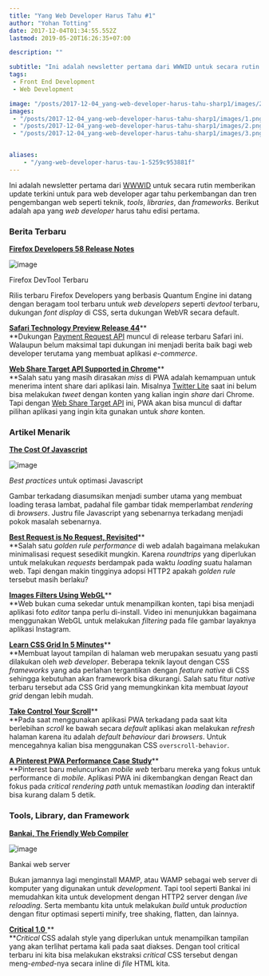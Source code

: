 ```yaml
---
title: "Yang Web Developer Harus Tahu #1"
author: "Yohan Totting"
date: 2017-12-04T01:34:55.552Z
lastmod: 2019-05-20T16:26:35+07:00

description: ""

subtitle: "Ini adalah newsletter pertama dari WWWID untuk secara rutin memberikan update terkini untuk para web developer agar tahu perkembangan dan…"
tags:
 - Front End Development 
 - Web Development 

image: "/posts/2017-12-04_yang-web-developer-harus-tahu-sharp1/images/2.png" 
images:
 - "/posts/2017-12-04_yang-web-developer-harus-tahu-sharp1/images/1.png" 
 - "/posts/2017-12-04_yang-web-developer-harus-tahu-sharp1/images/2.png" 
 - "/posts/2017-12-04_yang-web-developer-harus-tahu-sharp1/images/3.png" 


aliases:
    - "/yang-web-developer-harus-tau-1-5259c953881f"
---
```


Ini adalah newsletter pertama dari [WWWID](https://medium.com/wwwid) untuk secara rutin memberikan update terkini untuk para web developer agar tahu perkembangan dan tren pengembangan web seperti teknik, _tools_, _libraries_, dan _frameworks_. Berikut adalah apa yang _web developer_ harus tahu edisi pertama.

### Berita Terbaru

[**Firefox Developers 58 Release Notes**](https://hacks.mozilla.org/2017/11/new-in-firefox-58-developer-edition/?utm_source=frontendfocus&amp;utm_medium=email)




![image](/posts/2017-12-04_yang-web-developer-harus-tahu-sharp1/images/1.png)

Firefox DevTool Terbaru



Rilis terbaru Firefox Developers yang berbasis Quantum Engine ini datang dengan beragam tool terbaru untuk _web developers_ seperti _devtool_ terbaru, dukungan _font display_ di CSS, serta dukungan WebVR secara default.

[**Safari Technology Preview Release 44**](https://webkit.org/blog/8035/release-notes-for-safari-technology-preview-44/)**  
**Dukungan [Payment Request API](https://medium.com/wwwid/web-payment-request-api-dan-kemungkinan-adopsinya-di-indonesia-7cda8aee7a57) muncul di release terbaru Safari ini. Walaupun belum maksimal tapi dukungan ini menjadi berita baik bagi web developer terutama yang membuat aplikasi _e-commerce_.

[**Web Share Target API Supported in Chrome**](https://groups.google.com/a/chromium.org/forum/?utm_medium=email&amp;utm_source=footer#!msg/blink-dev/_oUskZTzQxg/bhckklGRBQAJ)**  
**Salah satu yang masih dirasakan _miss_ di PWA adalah kemampuan untuk menerima intent share dari aplikasi lain. Misalnya [Twitter Lite](https://mobile.twitter.com) saat ini belum bisa melakukan _tweet_ dengan konten yang kalian ingin _share_ dari Chrome. Tapi dengan [Web Share Target API](https://wicg.github.io/web-share-target/) ini, PWA akan bisa muncul di daftar pilihan aplikasi yang ingin kita gunakan untuk _share_ konten.

### Artikel Menarik

[**The Cost Of Javascript**](https://medium.com/dev-channel/the-cost-of-javascript-84009f51e99e)




![image](/posts/2017-12-04_yang-web-developer-harus-tahu-sharp1/images/2.png)

_Best practices_ untuk optimasi Javascript



Gambar terkadang diasumsikan menjadi sumber utama yang membuat loading terasa lambat, padahal file gambar tidak memperlambat _rendering_ di _browsers_. Justru file Javascript yang sebenarnya terkadang menjadi pokok masalah sebenarnya.

[**Best Request is No Request, Revisited**](https://alistapart.com/article/the-best-request-is-no-request-revisited)**  
**Salah satu _golden rule performance_ di web adalah bagaimana melakukan minimalisasi request sesedikit mungkin. Karena _roundtrips_ yang diperlukan untuk melakukan _requests_ berdampak pada waktu _loading_ suatu halaman web. Tapi dengan makin tingginya adopsi HTTP2 apakah _golden rule_ tersebut masih berlaku?

[**Images Filters Using WebGL**](https://www.youtube.com/watch?v=yyUuW9VQYqw&amp;list=PLNYkxOF6rcIBykcJ7bvTpqU7vt-oey72J&amp;index=37)**  
**Web bukan cuma sekedar untuk menampilkan konten, tapi bisa menjadi aplikasi foto _editor_ tanpa perlu di-install. Video ini menunjukkan bagaimana menggunakan WebGL untuk melakukan _filtering_ pada file gambar layaknya aplikasi Instagram.

[**Learn CSS Grid In 5 Minutes**](https://medium.freecodecamp.org/learn-css-grid-in-5-minutes-f582e87b1228)**  
**Membuat layout tampilan di halaman web merupakan sesuatu yang pasti dilakukan oleh _web developer_. Beberapa teknik layout dengan CSS _frameworks_ yang ada perlahan tergantikan dengan _feature_ _native_ di CSS sehingga kebutuhan akan framework bisa dikurangi. Salah satu fitur _native_ terbaru tersebut ada CSS Grid yang memungkinkan kita membuat _layout grid_ dengan lebih mudah.

[**Take Control Your Scroll**](http://2017%20All%20Articles%20November%20Dynamic%20import%28%29%20Take%20control%20of%20your%20scroll:%20customizing%20pull-to-refresh%20and%20overflow%20effects%20October%20September%20August%20July%20June%20May%20April%20March%20February%20January%202016%202015%202014%202013%202012%202011%20Contents%20Background%20Scroll%20boundaries%20and%20scroll%20chaining%20The%20pull-to-refresh%20effect%20Introducing%20overscroll-behavior%20Prevent%20scrolls%20from%20escaping%20a%20fixed%20position%20element%20The%20chatbox%20scenario%20The%20page%20overlay%20scenario%20Disabling%20pull-to-refresh%20Disabling%20overscroll%20glow%20and%20rubberbanding%20effects%20Full%20demo%20Internal:%20Count:%2037,%20Average:%204.5%20Take%20control%20of%20your%20scroll:%20customizing%20pull-to-refresh%20and%20overflow%20effects)**  
**Pada saat menggunakan aplikasi PWA terkadang pada saat kita berlebihan _scroll_ ke bawah secara _default_ aplikasi akan melakukan _refresh_ halaman karena itu adalah _default behaviour_ dari _browsers_. Untuk mencegahnya kalian bisa menggunakan CSS `overscroll-behavior`.

[**A Pinterest PWA Performance Case Study**](https://medium.com/@addyosmani/a-pinterest-progressive-web-app-performance-case-study-3bd6ed2e6154)**  
**Pinterest baru meluncurkan _mobile web_ terbaru mereka yang fokus untuk performance di _mobile_. Aplikasi PWA ini dikembangkan dengan React dan fokus pada _critical rendering path_ untuk memastikan _loading_ dan interaktif bisa kurang dalam 5 detik.

### Tools, Library, dan Framework

[**Bankai, The Friendly Web Compiler**](https://medium.com/choojs/bankai-the-friendly-web-compiler-35f1916679cc)




![image](/posts/2017-12-04_yang-web-developer-harus-tahu-sharp1/images/3.png)

Bankai web server



Bukan jamannya lagi menginstall MAMP, atau WAMP sebagai web server di komputer yang digunakan untuk _development_. Tapi tool seperti Bankai ini memudahkan kita untuk development dengan HTTP2 server dengan _live reloading_. Serta membantu kita untuk melakukan _build_ untuk _production_ dengan fitur optimasi seperti minify, tree shaking, flatten, dan lainnya.

[**Critical 1.0** ](https://github.com/addyosmani/critical/releases/tag/v1.0.0)**  
**_Critical_ CSS adalah style yang diperlukan untuk menampilkan tampilan yang akan terlihat pertama kali pada saat diakses. Dengan tool critical terbaru ini kita bisa melakukan ekstraksi _critical_ CSS tersebut dengan meng-_embed_-nya secara inline di _file_ HTML kita.
